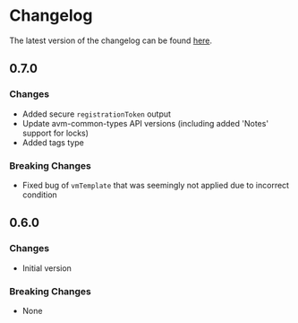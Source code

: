# Changelog

The latest version of the changelog can be found [here](https://github.com/Azure/bicep-registry-modules/blob/main/avm/res/desktop-virtualization/host-pool/CHANGELOG.md).

## 0.7.0

### Changes

- Added secure `registrationToken` output
- Update avm-common-types API versions (including added 'Notes' support for locks)
- Added tags type

### Breaking Changes

- Fixed bug of `vmTemplate` that was seemingly not applied due to incorrect condition

## 0.6.0

### Changes

- Initial version

### Breaking Changes

- None
